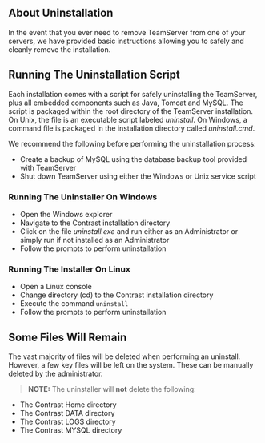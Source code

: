 <!--
title: "Uninstalling TeamServer"
description: "Instructions for removing TeamServer."
tags: "troubleshoot setup EOP Uninstall TeamSerer installer remove"
-->

## About Uninstallation
In the event that you ever need to remove TeamServer from one of your servers, we have provided basic instructions allowing you to safely and cleanly remove the installation.

## Running The Uninstallation Script
Each installation comes with a script for safely uninstalling the TeamServer, plus all embedded components such as Java, Tomcat and MySQL. The script is packaged within the root directory of the TeamServer installation. On Unix, the file is an executable script labeled *uninstall*. On Windows, a command file is packaged in the installation directory called *uninstall.cmd*. 

We recommend the following before performing the uninstallation process:

* Create a backup of MySQL using the database backup tool provided with TeamServer
* Shut down TeamServer using either the Windows or Unix service script

### Running The Uninstaller On Windows
* Open the Windows explorer
* Navigate to the Contrast installation directory
* Click on the file *uninstall.exe* and run either as an Administrator or simply run if not installed as an Administrator
* Follow the prompts to perform uninstallation

### Running The Installer On Linux
* Open a Linux console
* Change directory (cd) to the Contrast installation directory
* Execute the command ```uninstall```
* Follow the prompts to perform uninstallation

## Some Files Will Remain
The vast majority of files will be deleted when performing an uninstall. However, a few key files will be left on the system. These can be manually deleted by the administrator. 

>**NOTE:** The uninstaller will **not** delete the following:

* The Contrast Home directory
* The Contrast DATA directory
* The Contrast LOGS directory
* The Contrast MYSQL directory
